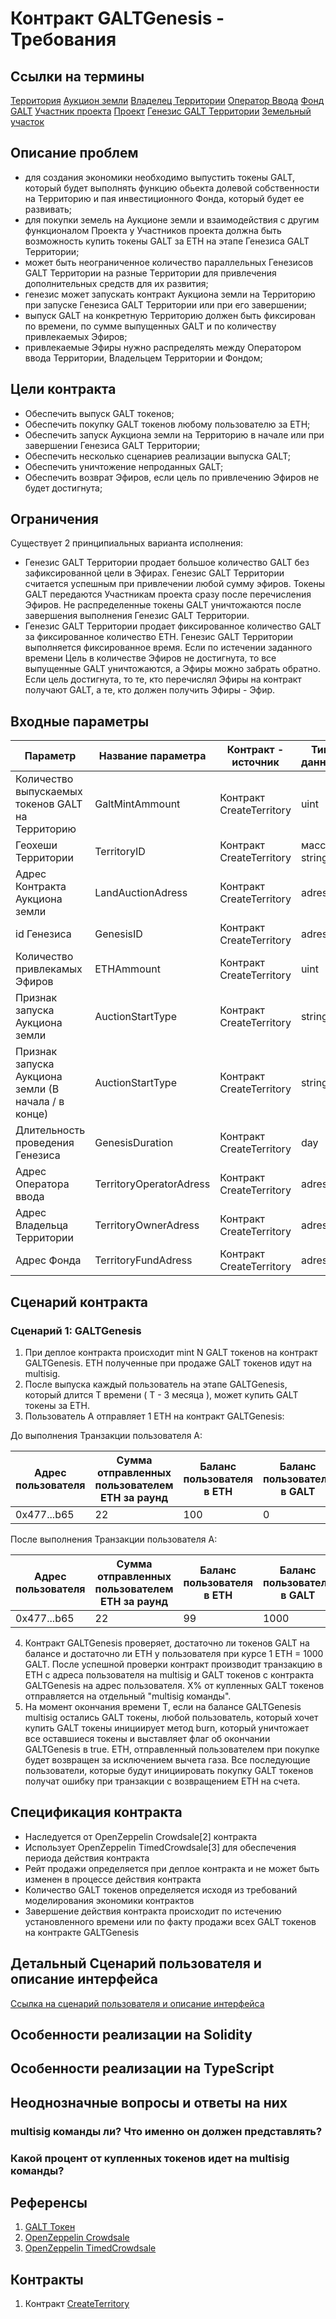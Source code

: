 # Контракт GALTGenesis - Требования

## Ссылки на термины
[Территория](https://github.com/andromedaspace/galtproject-docs/blob/npopeka-review-big/ru/Glossary.md#%D0%A2%D0%B5%D1%80%D1%80%D0%B8%D1%82%D0%BE%D1%80%D0%B8%D1%8F)
[Аукцион земли](https://github.com/andromedaspace/galtproject-docs/blob/npopeka-review-big/ru/Glossary.md#%D0%90%D1%83%D0%BA%D1%86%D0%B8%D0%BE%D0%BD-%D0%97%D0%B5%D0%BC%D0%BB%D0%B8)
[Владелец Территории](https://github.com/andromedaspace/galtproject-docs/blob/npopeka-review-big/ru/Glossary.md#%D0%92%D0%BB%D0%B0%D0%B4%D0%B5%D0%BB%D0%B5%D1%86-%D0%A2%D0%B5%D1%80%D1%80%D0%B8%D1%82%D0%BE%D1%80%D0%B8)
[Оператор Ввода](https://github.com/andromedaspace/galtproject-docs/blob/npopeka-review-big/ru/Glossary.md#%D0%9E%D0%BF%D0%B5%D1%80%D0%B0%D1%82%D0%BE%D1%80-%D0%B2%D0%B2%D0%BE%D0%B4%D0%B0-%D0%A2%D0%B5%D1%80%D1%80%D0%B8%D1%82%D0%BE%D1%80%D0%B8%D0%B8-%D0%B2-%D0%BF%D1%80%D0%BE%D0%B5%D0%BA%D1%82-%D0%B8%D0%BB%D0%B8-%D0%9E%D0%BF%D0%B5%D1%80%D0%B0%D1%82%D0%BE%D1%80-%D0%B2%D0%B2%D0%BE%D0%B4%D0%B0)
[Фонд](https://github.com/andromedaspace/galtproject-docs/blob/npopeka-review-big/ru/Glossary.md#%D0%A4%D0%BE%D0%BD%D0%B4-%D0%9F%D1%80%D0%BE%D0%B5%D0%BA%D1%82%D0%B0-%D0%B8%D0%BB%D0%B8-%D0%A4%D0%BE%D0%BD%D0%B4)
[GALT](https://github.com/andromedaspace/galtproject-docs/blob/npopeka-review-big/ru/Glossary.md#galt)
[Участник проекта](https://github.com/andromedaspace/galtproject-docs/blob/npopeka-review-big/ru/Glossary.md#%D0%A3%D1%87%D0%B0%D1%81%D1%82%D0%BD%D0%B8%D0%BA-%D0%9F%D1%80%D0%BE%D0%B5%D0%BA%D1%82%D0%B0)
[Проект](https://github.com/andromedaspace/galtproject-docs/blob/npopeka-review-big/ru/Glossary.md#%D0%9F%D1%80%D0%BE%D0%B5%D0%BA%D1%82)
[Генезис GALT Территории](https://github.com/andromedaspace/galtproject-docs/blob/npopeka-review-big/ru/Glossary.md#%D0%93%D0%B5%D0%BD%D0%B5%D0%B7%D0%B8%D1%81-galt-%D0%A2%D0%B5%D1%80%D1%80%D0%B8%D1%82%D0%BE%D1%80%D0%B8%D0%B8)
[Земельный участок](https://github.com/andromedaspace/galtproject-docs/blob/npopeka-review-big/ru/Glossary.md#%D0%97%D0%B5%D0%BC%D0%B5%D0%BB%D1%8C%D0%BD%D1%8B%D0%B9-%D1%83%D1%87%D0%B0%D1%81%D1%82%D0%BE%D0%BA-%D0%B8%D0%BB%D0%B8-%D1%83%D1%87%D0%B0%D1%81%D1%82%D0%BE%D0%BA-%D0%B7%D0%B5%D0%BC%D0%BB%D0%B8)

## Описание проблем
- для создания экономики необходимо выпустить токены GALT, который будет выполнять функцию обьекта долевой собственности на Территорию и пая инвестиционного Фонда, который будет ее развивать;
- для покупки земель на Аукционе земли и взаимодействия с другим функционалом Проекта у Участников проекта должна быть возможность купить токены GALT за ETH на этапе Генезиса GALT Территории;
- может быть неограниченное количество параллельных Генезисов GALT Территории на разные Территории для привлечения дополнительных средств для их развития;
- генезис может запускать контракт Аукциона земли на Территорию при запуске Генезиса GALT Территории или при его завершении;
- выпуск GALT на конкретную Территорию должен быть фиксирован по времени, по сумме выпущенных GALT и по количеству привлекаемых Эфиров;
- привлекаемые Эфиры нужно распределять между Оператором ввода Территории, Владельцем Территории и Фондом;

## Цели контракта
- Обеспечить выпуск GALT токенов;
- Обеспечить покупку GALT токенов любому пользователю за ETH;
- Обеспечить запуск Аукциона земли на Территорию в начале или при завершении Генезиса GALT Территории;
- Обеспечить несколько сценариев реализации выпуска GALT;
- Обеспечить уничтожение непроданных GALT;
- Обеспечить возврат Эфиров, если цель по привлечению Эфиров не будет достигнута;

## Ограничения
Существует 2 принципиальных варианта исполнения:
- Генезис GALT Территории продает большое количество GALT без зафиксированной цели в Эфирах. Генезис GALT Территории считается успешным при привлечении любой сумму эфиров. Токены GALT передаются Участникам проекта сразу после перечисления Эфиров. Не распределенные токены GALT уничтожаются после завершения выполнения Генезис GALT Территории.
- Генезис GALT Территории продает фиксированное количество GALT за фиксированное количество ETH. Генезис GALT Территории выполняется фиксированное время. Если по истечении заданного времени Цель в количестве Эфиров не достигнута, то все выпущенные GALT уничтожаются, а Эфиры можно забрать обратно. Если цель достигнута, то те, кто перечислял Эфиры на контракт получают GALT, а те, кто должен получить Эфиры - Эфир.

## Входные параметры

| Параметр | Название параметра | Контракт - источник | Тип данных |
|----------|----------------| --------------- | ------------- |
|Количество выпускаемых токенов GALT на Территорию|GaltMintAmmount|Контракт CreateTerritory|uint|
|Геохеши Территории|TerritoryID|Контракт CreateTerritory|массив string|
|Адрес Контракта Аукциона земли|LandAuctionAdress|Контракт CreateTerritory|adress|
|id Генезиса|GenesisID|Контракт CreateTerritory|adress|
|Количество привлекамых Эфиров|ETHAmmount|Контракт CreateTerritory|uint|
|Признак запуска Аукциона земли|AuctionStartType|Контракт CreateTerritory|string|
|Признак запуска Аукциона земли (В начала / в конце)|AuctionStartType|Контракт CreateTerritory|string|
|Длительность проведения Генезиса| GenesisDuration|Контракт CreateTerritory|day|
|Адрес Оператора ввода|TerritoryOperatorAdress|Контракт CreateTerritory|adress|
|Адрес Владельца Территории|TerritoryOwnerAdress|Контракт CreateTerritory|adress|
|Адрес Фонда|TerritoryFundAdress|Контракт CreateTerritory|adress|

## Сценарий контракта
### Сценарий 1: GALTGenesis
1. При деплое контракта происходит mint N GALT токенов на контракт GALTGenesis. ETH полученные при продаже GALT токенов идут на multisig.
2. После выпуска каждый пользователь на этапе GALTGenesis, который длится T времени ( T - 3 месяца ), может купить GALT токены за ETH.
3. Пользователь А отправляет 1 ETH на контракт GALTGenesis:

До выполнения Транзакции пользователя А:

| Адрес пользователя | Сумма отправленных пользователем ETH за раунд | Баланс пользователя в ETH | Баланс пользователя в GALT |
| ---------- | --------------- | ------ | ------ |
| 0x477...b65 | 22 | 100 | 0 |

После выполнения Транзакции пользователя А:

| Адрес пользователя | Сумма отправленных пользователем ETH за раунд | Баланс пользователя в ETH | Баланс пользователя в GALT |
| ---------- | --------------- | ------ | ------ |
| 0x477...b65 | 22 | 99 | 1000 |

4. Контракт GALTGenesis проверяет, достаточно ли токенов GALT на балансе и достаточно ли ETH у пользователя при курсе 1 ETH = 1000 GALT. После успешной проверки контракт производит транзакцию в ETH с адреса пользователя на multisig и GALT токенов с контракта GALTGenesis на адрес пользователя. X% от купленных GALT токенов отправляется на отдельный "multisig команды".
5. На момент окончания времени T, если на балансе GALTGenesis multisig остались GALT токены, любой пользователь, который хочет купить GALT токены инициирует метод burn, который уничтожает все оставшиеся токены и выставляет флаг об окончании GALTGenesis в true. ETH, отправленный пользователем при покупке будет возвращен за исключением вычета газа. Все последующие пользователи, которые будут инициировать покупку GALT токенов получат ошибку при транзакции с возвращением ETH на счета.

## Спецификация контракта
- Наследуется от OpenZeppelin Crowdsale[2] контракта
- Использует OpenZeppelin TimedCrowdsale[3] для обеспечения периода действия контракта
- Рейт продажи определяется при деплое контракта и не может быть изменен в процессе действия контракта
- Количество GALT токенов определяется исходя из требований моделирования экономики контрактов
- Завершение действия контракта происходит по истечению установленного времени или по факту продажи всех GALT токенов на контракте GALTGenesis

## Детальный Сценарий пользователя и описание интерфейса
[Ссылка на сценарий пользователя и описание интерфейса](https://www.mindmeister.com/1108202997?t=8pWYATCo39)

## Особенности реализации на Solidity

## Особенности реализации на TypeScript

## Неоднозначные вопросы и ответы на них
### multisig команды ли? Что именно он должен представлять?

### Какой процент от купленных токенов идет на multisig команды?

## Референсы
1. [GALT Токен](./GALT-Токен.md)
2. [OpenZeppelin Crowdsale](https://github.com/OpenZeppelin/openzeppelin-solidity/blob/master/contracts/crowdsale/Crowdsale.sol)
3. [OpenZeppelin TimedCrowdsale](https://github.com/OpenZeppelin/openzeppelin-solidity/blob/master/contracts/crowdsale/validation/TimedCrowdsale.sol)
## Контракты
1. Контракт [CreateTerritory](https://github.com/andromedaspace/galtproject-docs/blob/npopeka-review-big/ru/contracts/CreateTerritory.md#%D0%92%D0%B2%D0%BE%D0%B4-%D0%BD%D0%BE%D0%B2%D0%BE%D0%B9-%D1%82%D0%B5%D1%80%D1%80%D0%B8%D1%82%D0%BE%D1%80%D0%B8%D0%B8---%D0%94%D0%BE%D0%BA%D1%83%D0%BC%D0%B5%D0%BD%D1%82%D0%B0%D1%86%D0%B8%D1%8F)
